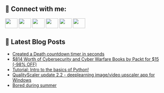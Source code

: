 ## 🔎 Connect with me:
[<img height="32" width="40" src="https://cdn.jsdelivr.net/npm/simple-icons@v5/icons/telegram.svg" />](https://t.me/bullbesh)
[<img height="32" width="40" src="https://cdn.jsdelivr.net/npm/simple-icons@v5/icons/vk.svg" />](https://vk.com/bullbesh)
[<img height="32" width="40" src="https://cdn.jsdelivr.net/npm/simple-icons@v5/icons/twitter.svg" />](https://twitter.com/bullbesh1)
[<img height="32" width="40" src="https://cdn.jsdelivr.net/npm/simple-icons@v5/icons/instagram.svg" />](https://www.instagram.com/bullbesh)
[<img height="32" width="40" src="https://cdn.jsdelivr.net/npm/simple-icons@v5/icons/reddit.svg" />](https://www.reddit.com/user/bullbesh)
[<img height="32" width="40" src="https://cdn.jsdelivr.net/npm/simple-icons@v5/icons/youtube.svg" />](https://www.youtube.com/channel/UCtfjRs6uzgq5mfm8S06WTcg)

## 📕 Latest Blog Posts
<!-- BLOG-POST-LIST:START -->
- [Created a Death countdown timer in seconds](https://www.reddit.com/r/Python/comments/vkz0t7/created_a_death_countdown_timer_in_seconds/)
- [$814 Worth of Cybersecurity and Cyber Warfare Books by Packt for $15 &lpar;-98% OFF&rpar;](https://www.reddit.com/r/Python/comments/vkyyrh/814_worth_of_cybersecurity_and_cyber_warfare/)
- [Tutorial: Intro to the basics of Python!](https://www.reddit.com/r/Python/comments/vkyqbx/tutorial_intro_to_the_basics_of_python/)
- [QualityScaler update 2.2 - deeplearning image/video upscaler app for Windows](https://www.reddit.com/r/Python/comments/vkxvt4/qualityscaler_update_22_deeplearning_imagevideo/)
- [Bored during summer](https://www.reddit.com/r/Python/comments/vkv8nx/bored_during_summer/)
<!-- BLOG-POST-LIST:END -->
